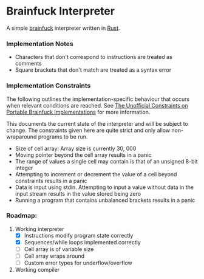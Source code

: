 Brainfuck Interpreter
=====================

A simple [brainfuck](https://en.wikipedia.org/wiki/Brainfuck) interpreter written in [Rust](https://www.rust-lang.org/).

### Implementation Notes

* Characters that don't correspond to instructions are treated as comments
* Square brackets that don't match are treated as a syntax error

### Implementation Constraints

The following outlines the implementation-specific behaviour that occurs when relevant conditions are 
reached. See [The Unofficial Constraints on Portable Brainfuck Implementations](https://www.muppetlabs.com/~breadbox/bf/standards.html) 
for more information.

This documents the current state of the interpreter and will be subject to change. The constraints given 
here are quite strict and only allow non-wraparound programs to be run.

* Size of cell array: Array size is currently 30, 000
* Moving pointer beyond the cell array results in a panic
* The range of values a single cell may contain is that of an unsigned 8-bit integer
* Attempting to increment or decrement the value of a cell beyond constraints results in a panic
* Data is input using stdin. Attempting to input a value without data in the input stream results in 
the value stored being zero
* Running a program that contains unbalanced brackets results in a panic

### Roadmap:

1. Working interpreter
    - [x] Instructions modify program state correctly
    - [x] Sequences/while loops implemented correctly
    - [ ] Cell array is of variable size
    - [ ] Cell array wraps around
    - [ ] Custom error types for underflow/overflow
2. Working compiler